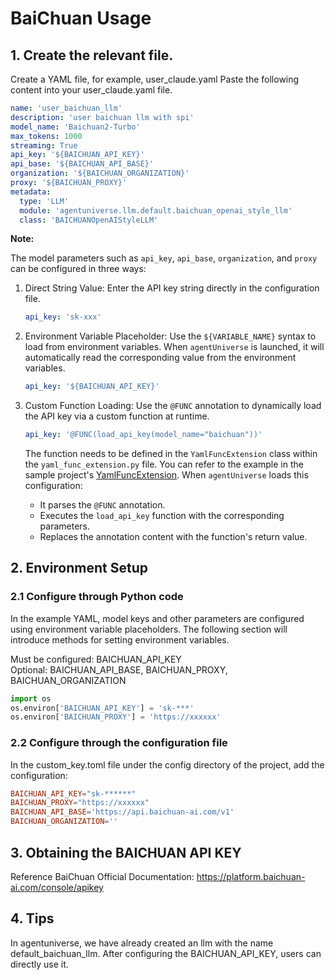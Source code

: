 # BaiChuan Usage
## 1. Create the relevant file.
Create a YAML file, for example, user_claude.yaml
Paste the following content into your user_claude.yaml file.
```yaml
name: 'user_baichuan_llm'
description: 'user baichuan llm with spi'
model_name: 'Baichuan2-Turbo'
max_tokens: 1000
streaming: True
api_key: '${BAICHUAN_API_KEY}'
api_base: '${BAICHUAN_API_BASE}'
organization: '${BAICHUAN_ORGANIZATION}'
proxy: '${BAICHUAN_PROXY}'
metadata:
  type: 'LLM'
  module: 'agentuniverse.llm.default.baichuan_openai_style_llm'
  class: 'BAICHUANOpenAIStyleLLM'
```

**Note:**

The model parameters such as `api_key`, `api_base`, `organization`, and `proxy` can be configured in three ways:

1. Direct String Value: Enter the API key string directly in the configuration file.

    ```yaml
    api_key: 'sk-xxx'
    ```

2. Environment Variable Placeholder: Use the `${VARIABLE_NAME}` syntax to load from environment variables. When `agentUniverse` is launched, it will automatically read the corresponding value from the environment variables.

    ```yaml
    api_key: '${BAICHUAN_API_KEY}'
    ```

3. Custom Function Loading: Use the `@FUNC` annotation to dynamically load the API key via a custom function at runtime.

    ```yaml
    api_key: '@FUNC(load_api_key(model_name="baichuan"))'
    ```

    The function needs to be defined in the `YamlFuncExtension` class within the `yaml_func_extension.py` file. You can refer to the example in the sample project's [YamlFuncExtension](../../../../../../examples/sample_standard_app/config/yaml_func_extension.py). When `agentUniverse` loads this configuration:
   - It parses the `@FUNC` annotation.
   - Executes the `load_api_key` function with the corresponding parameters.
   - Replaces the annotation content with the function's return value.


## 2. Environment Setup
### 2.1 Configure through Python code
In the example YAML, model keys and other parameters are configured using environment variable placeholders. The following section will introduce methods for setting environment variables.

Must be configured: BAICHUAN_API_KEY  
Optional: BAICHUAN_API_BASE, BAICHUAN_PROXY, BAICHUAN_ORGANIZATION
```python
import os
os.environ['BAICHUAN_API_KEY'] = 'sk-***'
os.environ['BAICHUAN_PROXY'] = 'https://xxxxxx'
```
### 2.2 Configure through the configuration file
In the custom_key.toml file under the config directory of the project, add the configuration:
```toml
BAICHUAN_API_KEY="sk-******"
BAICHUAN_PROXY="https://xxxxxx"
BAICHUAN_API_BASE='https://api.baichuan-ai.com/v1'
BAICHUAN_ORGANIZATION=''
```
## 3. Obtaining the BAICHUAN API KEY
Reference BaiChuan Official Documentation: https://platform.baichuan-ai.com/console/apikey

## 4. Tips
In agentuniverse, we have already created an llm with the name default_baichuan_llm. After configuring the BAICHUAN_API_KEY, users can directly use it.

